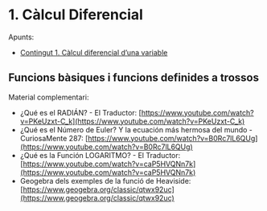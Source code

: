 # 1. Càlcul Diferencial

Apunts:

* [Contingut 1.
Càlcul diferencial d’una variable](https://atenea.upc.edu/pluginfile.php/4951719/mod_resource/content/1/Problemes_Contingut_1_FOMA.pdf)

## Funcions bàsiques i funcions definides a trossos

Material complementari:

* ¿Qué es el RADIÁN? - El Traductor: [https://www.youtube.com/watch?v=PKeUzxt-C_k](https://www.youtube.com/watch?v=PKeUzxt-C_k)
* ¿Qué es el Número de Euler? Y la ecuación más hermosa del mundo - CuriosaMente 287: [https://www.youtube.com/watch?v=B0Rc7lL6QUg](https://www.youtube.com/watch?v=B0Rc7lL6QUg)
* ¿Qué es la Función LOGARITMO? - El Traductor: [https://www.youtube.com/watch?v=caP5HVQNn7k](https://www.youtube.com/watch?v=caP5HVQNn7k)
* Geogebra dels exemples de la funció de Heaviside: [https://www.geogebra.org/classic/qtwx92uc](https://www.geogebra.org/classic/qtwx92uc)
